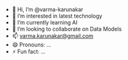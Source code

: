 - 👋 Hi, I’m @varma-karunakar
- 👀 I’m interested in latest technology
- 🌱 I’m currently learning AI
- 💞️ I’m looking to collaborate on Data Models
- 📫 varma.karunakar@gmail.com 
- 😄 Pronouns: ...
- ⚡ Fun fact: ...

<!---
varma-karunakar/varma-karunakar is a ✨ special ✨ repository because its `README.md` (this file) appears on your GitHub profile.
You can click the Preview link to take a look at your changes.
--->
